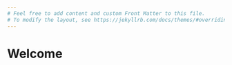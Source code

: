 ```yaml
---
# Feel free to add content and custom Front Matter to this file.
# To modify the layout, see https://jekyllrb.com/docs/themes/#overriding-theme-defaults
---
```


# Welcome

##
